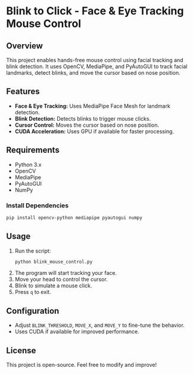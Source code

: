 # Blink to Click - Face & Eye Tracking Mouse Control

## Overview
This project enables hands-free mouse control using facial tracking and blink detection. It uses OpenCV, MediaPipe, and PyAutoGUI to track facial landmarks, detect blinks, and move the cursor based on nose position.

## Features
- **Face & Eye Tracking:** Uses MediaPipe Face Mesh for landmark detection.
- **Blink Detection:** Detects blinks to trigger mouse clicks.
- **Cursor Control:** Moves the cursor based on nose position.
- **CUDA Acceleration:** Uses GPU if available for faster processing.

## Requirements
- Python 3.x
- OpenCV
- MediaPipe
- PyAutoGUI
- NumPy

### Install Dependencies
```sh
pip install opencv-python mediapipe pyautogui numpy
```

## Usage
1. Run the script:
   ```sh
   python blink_mouse_control.py
   ```
2. The program will start tracking your face.
3. Move your head to control the cursor.
4. Blink to simulate a mouse click.
5. Press `q` to exit.

## Configuration
- Adjust `BLINK_THRESHOLD`, `MOVE_X`, and `MOVE_Y` to fine-tune the behavior.
- Uses CUDA if available for improved performance.

## License
This project is open-source. Feel free to modify and improve!

